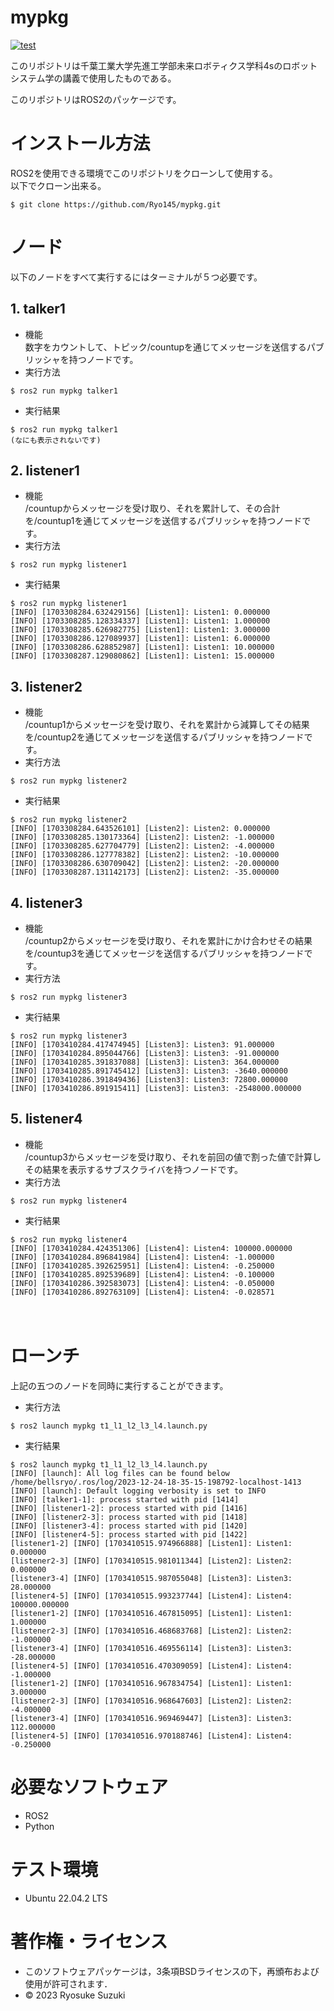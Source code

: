 # mypkg  
[![test](https://github.com/Ryo145/mypkg/actions/workflows/test1.yml/badge.svg)](https://github.com/Ryo145/mypkg/actions/workflows/test1.yml)

このリポジトリは千葉工業大学先進工学部未来ロボティクス学科4sのロボットシステム学の講義で使用したものである。  

このリポジトリはROS2のパッケージです。

# インストール方法
ROS2を使用できる環境でこのリポジトリをクローンして使用する。  
以下でクローン出来る。

```
$ git clone https://github.com/Ryo145/mypkg.git
```

# ノード
以下のノードをすべて実行するにはターミナルが５つ必要です。
## 1. talker1
   * 機能  
   数字をカウントして、トピック/countupを通じてメッセージを送信するパブリッシャを持つノードです。
   * 実行方法
   
   ```
   $ ros2 run mypkg talker1
   ```
   
   * 実行結果

   ```
   $ ros2 run mypkg talker1
   (なにも表示されないです)
   ```

## 2. listener1
   * 機能  
   /countupからメッセージを受け取り、それを累計して、その合計を/countup1を通じてメッセージを送信するパブリッシャを持つノードです。
   * 実行方法

   ```
   $ ros2 run mypkg listener1
   ```

   * 実行結果
   
   ```
   $ ros2 run mypkg listener1
   [INFO] [1703308284.632429156] [Listen1]: Listen1: 0.000000
   [INFO] [1703308285.128334337] [Listen1]: Listen1: 1.000000
   [INFO] [1703308285.626982775] [Listen1]: Listen1: 3.000000
   [INFO] [1703308286.127089937] [Listen1]: Listen1: 6.000000
   [INFO] [1703308286.628852987] [Listen1]: Listen1: 10.000000
   [INFO] [1703308287.129080862] [Listen1]: Listen1: 15.000000
   ```

## 3. listener2
   * 機能  
   /countup1からメッセージを受け取り、それを累計から減算してその結果を/countup2を通じてメッセージを送信するパブリッシャを持つノードです。
   * 実行方法

   ```
   $ ros2 run mypkg listener2
   ```

   * 実行結果
   
   ```
   $ ros2 run mypkg listener2
   [INFO] [1703308284.643526101] [Listen2]: Listen2: 0.000000
   [INFO] [1703308285.130173364] [Listen2]: Listen2: -1.000000
   [INFO] [1703308285.627704779] [Listen2]: Listen2: -4.000000
   [INFO] [1703308286.127778382] [Listen2]: Listen2: -10.000000
   [INFO] [1703308286.630709042] [Listen2]: Listen2: -20.000000
   [INFO] [1703308287.131142173] [Listen2]: Listen2: -35.000000
   ```

## 4. listener3
   * 機能  
   /countup2からメッセージを受け取り、それを累計にかけ合わせその結果を/countup3を通じてメッセージを送信するパブリッシャを持つノードです。
   * 実行方法

   ```
   $ ros2 run mypkg listener3
   ```

   * 実行結果
   
   ```
   $ ros2 run mypkg listener3
   [INFO] [1703410284.417474945] [Listen3]: Listen3: 91.000000
   [INFO] [1703410284.895044766] [Listen3]: Listen3: -91.000000
   [INFO] [1703410285.391837088] [Listen3]: Listen3: 364.000000
   [INFO] [1703410285.891745412] [Listen3]: Listen3: -3640.000000
   [INFO] [1703410286.391849436] [Listen3]: Listen3: 72800.000000
   [INFO] [1703410286.891915411] [Listen3]: Listen3: -2548000.000000
   ```

## 5. listener4
   * 機能  
   /countup3からメッセージを受け取り、それを前回の値で割った値で計算しその結果を表示するサブスクライバを持つノードです。
   * 実行方法

   ```
   $ ros2 run mypkg listener4
   ```

   * 実行結果
   
   ```
   $ ros2 run mypkg listener4
   [INFO] [1703410284.424351306] [Listen4]: Listen4: 100000.000000
   [INFO] [1703410284.896841984] [Listen4]: Listen4: -1.000000
   [INFO] [1703410285.392625951] [Listen4]: Listen4: -0.250000
   [INFO] [1703410285.892539689] [Listen4]: Listen4: -0.100000
   [INFO] [1703410286.392583073] [Listen4]: Listen4: -0.050000
   [INFO] [1703410286.892763109] [Listen4]: Listen4: -0.028571
   ```
　
# ローンチ
   上記の五つのノードを同時に実行することができます。
   * 実行方法
   
   ```
   $ ros2 launch mypkg t1_l1_l2_l3_l4.launch.py
   ```

   * 実行結果
   
   ```
   $ ros2 launch mypkg t1_l1_l2_l3_l4.launch.py
   [INFO] [launch]: All log files can be found below /home/bellsryo/.ros/log/2023-12-24-18-35-15-198792-localhost-1413
   [INFO] [launch]: Default logging verbosity is set to INFO
   [INFO] [talker1-1]: process started with pid [1414]
   [INFO] [listener1-2]: process started with pid [1416]
   [INFO] [listener2-3]: process started with pid [1418]
   [INFO] [listener3-4]: process started with pid [1420]
   [INFO] [listener4-5]: process started with pid [1422]
   [listener1-2] [INFO] [1703410515.974966888] [Listen1]: Listen1: 0.000000
   [listener2-3] [INFO] [1703410515.981011344] [Listen2]: Listen2: 0.000000
   [listener3-4] [INFO] [1703410515.987055048] [Listen3]: Listen3: 28.000000
   [listener4-5] [INFO] [1703410515.993237744] [Listen4]: Listen4: 100000.000000
   [listener1-2] [INFO] [1703410516.467815095] [Listen1]: Listen1: 1.000000
   [listener2-3] [INFO] [1703410516.468683768] [Listen2]: Listen2: -1.000000
   [listener3-4] [INFO] [1703410516.469556114] [Listen3]: Listen3: -28.000000
   [listener4-5] [INFO] [1703410516.470309059] [Listen4]: Listen4: -1.000000
   [listener1-2] [INFO] [1703410516.967834754] [Listen1]: Listen1: 3.000000
   [listener2-3] [INFO] [1703410516.968647603] [Listen2]: Listen2: -4.000000
   [listener3-4] [INFO] [1703410516.969469447] [Listen3]: Listen3: 112.000000
   [listener4-5] [INFO] [1703410516.970188746] [Listen4]: Listen4: -0.250000
   ```

# 必要なソフトウェア
* ROS2  
* Python
 
# テスト環境
* Ubuntu 22.04.2 LTS

# 著作権・ライセンス
* このソフトウェアパッケージは，3条項BSDライセンスの下，再頒布および使用が許可されます． 
* © 2023 Ryosuke Suzuki
